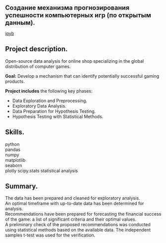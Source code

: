<span style="font-size: 20px;"><b> Создание механизма прогнозирования успешности компьютерных игр (по открытым данным). </span></b>

[ipyb](eng_comp_games_research.ipynb)

## Project description.
Open-source data analysis for online shop specializing in the global distribution of computer games.

**Goal:** Develop a mechanism that can identify potentially successful gaming products.

**Project includes** the following key phases:
- Data Exploration and Preprocessing.
- Exploratory Data Analysis.
- Data Preparation for Hypothesis Testing.
- Hypothesis Testing with Statistical Methods.

## Skills.
python  
pandas  
numpy  
matplotlib  
seaborn  
plotly
scipy.stats
statistical analysis

## Summary.
The data has been prepared and cleaned for exploratory analysis.  
An optimal timeframe with up-to-date data has been determined for analysis.  
Recommendations have been prepared for forecasting the financial success of the game: a list of significant criteria and their optimal values.  
A preliminary check of the proposed recommendations was conducted using statistical methods based on the available data. The independent samples t-test was used for the verification.

